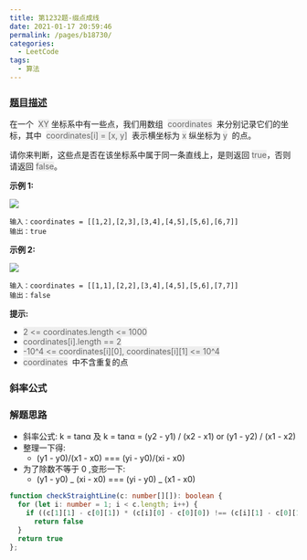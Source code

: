 ```yaml
---
title: 第1232题-缀点成线
date: 2021-01-17 20:59:46
permalink: /pages/b18730/
categories:
  - LeetCode
tags:
  - 算法
---
```


### [题目描述](https://leetcode-cn.com/problems/last-stone-weight/)

在一个  <font style="background: #eee; color: #666;">XY</font> 坐标系中有一些点，我们用数组  <font style="background: #eee; color: #666;">coordinates</font>  来分别记录它们的坐标，其中  <font style="background: #eee; color: #666;">coordinates[i] = [x, y]</font>  表示横坐标为 <font style="background: #eee; color: #666;">x</font> 纵坐标为 <font style="background: #eee; color: #666;">y</font>  的点。

请你来判断，这些点是否在该坐标系中属于同一条直线上，是则返回 <font style="background: #eee; color: #666;">true</font>，否则请返回 <font style="background: #eee; color: #666;">false</font>。

<!-- more -->

**示例 1:**

<img src="https://cdn.jsdelivr.net/gh/xiaojun996/CDN/images/leetcode/check-if-it-is-a-straight-line-1.jpg" />

```
输入：coordinates = [[1,2],[2,3],[3,4],[4,5],[5,6],[6,7]]
输出：true
```

**示例 2:**

<img src="https://cdn.jsdelivr.net/gh/xiaojun996/CDN/images/leetcode/check-if-it-is-a-straight-line-2.jpg" />

```
输入：coordinates = [[1,1],[2,2],[3,4],[4,5],[5,6],[7,7]]
输出：false
```

**提示:**

- <font style="background: #eee; color: #666;">2 <= coordinates.length <= 1000</font>
- <font style="background: #eee; color: #666;">coordinates[i].length == 2</font>
- <font style="background: #eee; color: #666;">-10^4 <= coordinates[i][0], coordinates[i][1] <= 10^4</font>
- <font style="background: #eee; color: #666;">coordinates</font>  中不含重复的点

### 斜率公式

### 解题思路

- 斜率公式: k = tanα 及 k = tanα = (y2 - y1) / (x2 - x1) or (y1 - y2) / (x1 - x2)
- 整理一下得:
  - (y1 - y0)/(x1 - x0) === (yi - y0)/(xi - x0)
- 为了除数不等于 0 ,变形一下:
  - (y1 - y0) _ (xi - x0) === (yi - y0) _ (x1 - x0)

```TypeScript
function checkStraightLine(c: number[][]): boolean {
  for (let i: number = 1; i < c.length; i++) {
    if ((c[1][1] - c[0][1]) * (c[i][0] - c[0][0]) !== (c[i][1] - c[0][1]) * (c[1][0] - c[0][0]))
      return false
  }
  return true
};
```
